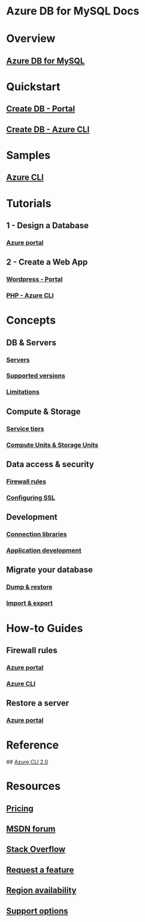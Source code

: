 # Azure DB for MySQL Docs

# Overview
## [Azure DB for MySQL](overview.md)

# Quickstart
## [Create DB - Portal](quickstart-create-mysql-server-database-using-azure-portal.md)
## [Create DB - Azure CLI](quickstart-create-mysql-server-database-using-azure-cli.md)

# Samples
## [Azure CLI](sample-scripts-azure-cli.md)

# Tutorials
## 1 - Design a Database
### [Azure portal](tutorial-design-database-using-portal.md)
## 2 - Create a Web App
### [Wordpress - Portal](../app-service-web/app-service-web-create-web-app-from-marketplace.md?toc=%2fazure%2fmysql%2ftoc.json)
### [PHP - Azure CLI](../app-service-web/app-service-web-tutorial-php-mysql.md?toc=%2fazure%2fmysql%2ftoc.json)

# Concepts
## DB & Servers
### [Servers](concepts-servers.md)
### [Supported versions](concepts-supported-versions.md)
### [Limitations](concepts-limits.md)
## Compute & Storage
### [Service tiers](concepts-service-tiers.md)
### [Compute Units & Storage Units](concepts-compute-unit-and-storage.md)
## Data access & security 
### [Firewall rules](concepts-firewall-rules.md)
### [Configuring SSL](concepts-ssl-connection-security.md)
## Development
### [Connection libraries](concepts-connection-libraries.md)
### [Application development](concepts-database-application-development.md)
## Migrate your database
### [Dump & restore](concepts-migrate-dump-restore.md)
### [Import & export](concepts-migrate-import-export.md)

# How-to Guides
## Firewall rules
### [Azure portal](howto-manage-firewall-using-portal.md)
### [Azure CLI](howto-manage-firewall-using-cli.md)
## Restore a server
### [Azure portal](howto-restore-server-portal.md)

# Reference
## [Azure CLI 2.0](reference-azure-cli.md)

# Resources
## [Pricing](https://azure.microsoft.com/pricing/details/mysql/)
## [MSDN forum](https://social.msdn.microsoft.com/Forums/home?forum=AzureDatabaseforMySQL)
## [Stack Overflow](https://stackoverflow.com/tags/Azure-Database-for-MySQL)
## [Request a feature](https://feedback.azure.com/forums/597982-azure-database-for-mysql)
## [Region availability](https://azure.microsoft.com/regions/services/)
## [Support options](https://azure.microsoft.com/en-us/support/options/)